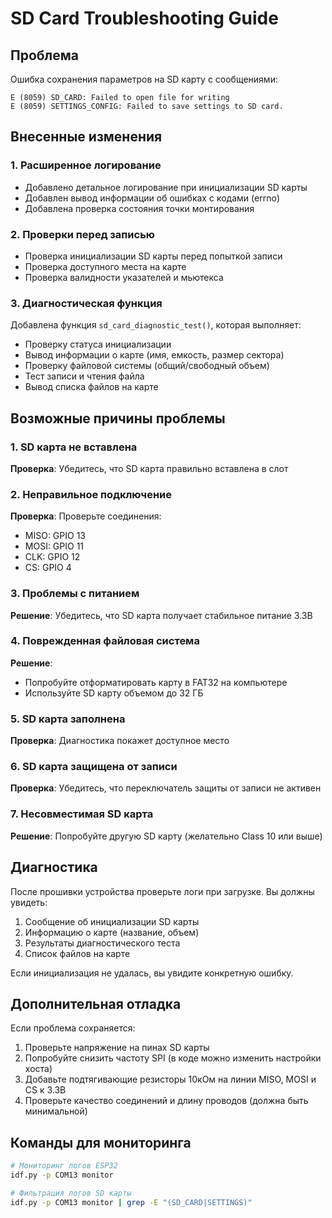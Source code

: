 # SD Card Troubleshooting Guide

## Проблема
Ошибка сохранения параметров на SD карту с сообщениями:
```
E (8059) SD_CARD: Failed to open file for writing
E (8059) SETTINGS_CONFIG: Failed to save settings to SD card.
```

## Внесенные изменения

### 1. Расширенное логирование
- Добавлено детальное логирование при инициализации SD карты
- Добавлен вывод информации об ошибках с кодами (errno)
- Добавлена проверка состояния точки монтирования

### 2. Проверки перед записью
- Проверка инициализации SD карты перед попыткой записи
- Проверка доступного места на карте
- Проверка валидности указателей и мьютекса

### 3. Диагностическая функция
Добавлена функция `sd_card_diagnostic_test()`, которая выполняет:
- Проверку статуса инициализации
- Вывод информации о карте (имя, емкость, размер сектора)
- Проверку файловой системы (общий/свободный объем)
- Тест записи и чтения файла
- Вывод списка файлов на карте

## Возможные причины проблемы

### 1. SD карта не вставлена
**Проверка**: Убедитесь, что SD карта правильно вставлена в слот

### 2. Неправильное подключение
**Проверка**: Проверьте соединения:
- MISO: GPIO 13
- MOSI: GPIO 11
- CLK: GPIO 12
- CS: GPIO 4

### 3. Проблемы с питанием
**Решение**: Убедитесь, что SD карта получает стабильное питание 3.3В

### 4. Поврежденная файловая система
**Решение**: 
- Попробуйте отформатировать карту в FAT32 на компьютере
- Используйте SD карту объемом до 32 ГБ

### 5. SD карта заполнена
**Проверка**: Диагностика покажет доступное место

### 6. SD карта защищена от записи
**Проверка**: Убедитесь, что переключатель защиты от записи не активен

### 7. Несовместимая SD карта
**Решение**: Попробуйте другую SD карту (желательно Class 10 или выше)

## Диагностика

После прошивки устройства проверьте логи при загрузке. Вы должны увидеть:

1. Сообщение об инициализации SD карты
2. Информацию о карте (название, объем)
3. Результаты диагностического теста
4. Список файлов на карте

Если инициализация не удалась, вы увидите конкретную ошибку.

## Дополнительная отладка

Если проблема сохраняется:

1. Проверьте напряжение на пинах SD карты
2. Попробуйте снизить частоту SPI (в коде можно изменить настройки хоста)
3. Добавьте подтягивающие резисторы 10кОм на линии MISO, MOSI и CS к 3.3В
4. Проверьте качество соединений и длину проводов (должна быть минимальной)

## Команды для мониторинга

```bash
# Мониторинг логов ESP32
idf.py -p COM13 monitor

# Фильтрация логов SD карты
idf.py -p COM13 monitor | grep -E "(SD_CARD|SETTINGS)"
```
